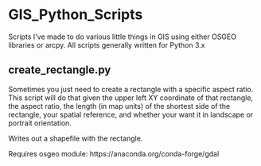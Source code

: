 <h1>GIS_Python_Scripts</h1>
<p>Scripts I've made to do various little things in GIS using either OSGEO libraries or arcpy.  All scripts generally written for Python 3.x</p>

<h2>create_rectangle.py</h2>
<p>Sometimes you just need to create a rectangle with a specific aspect ratio.  This script will do that given the upper left XY coordinate of that rectangle, the aspect ratio, the length (in map units) of the shortest side of the rectangle, your spatial reference, and whether your want it in landscape or portrait orientation.</p>
<p>Writes out a shapefile with the rectangle.</p>
<p>Requires osgeo module:  https://anaconda.org/conda-forge/gdal</p>
